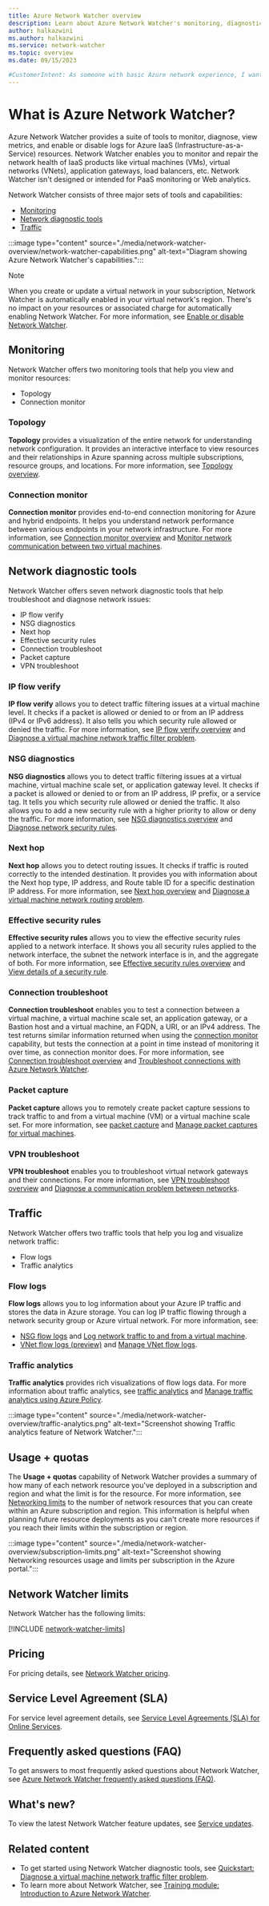 ```yaml
---
title: Azure Network Watcher overview
description: Learn about Azure Network Watcher's monitoring, diagnostics, logging, and metrics capabilities in a virtual network.
author: halkazwini
ms.author: halkazwini
ms.service: network-watcher
ms.topic: overview
ms.date: 09/15/2023

#CustomerIntent: As someone with basic Azure network experience, I want to understand how Azure Network Watcher can help me resolve some of the network-related problems I've encountered and provide insight into how I use Azure networking.
---
```


# What is Azure Network Watcher?

Azure Network Watcher provides a suite of tools to monitor, diagnose, view metrics, and enable or disable logs for Azure IaaS (Infrastructure-as-a-Service) resources. Network Watcher enables you to monitor and repair the network health of IaaS products like virtual machines (VMs), virtual networks (VNets), application gateways, load balancers, etc. Network Watcher isn't designed or intended for PaaS monitoring or Web analytics.

Network Watcher consists of three major sets of tools and capabilities:

- [Monitoring](#monitoring)
- [Network diagnostic tools](#network-diagnostic-tools)
- [Traffic](#traffic)

:::image type="content" source="./media/network-watcher-overview/network-watcher-capabilities.png" alt-text="Diagram showing Azure Network Watcher's capabilities.":::

> [!NOTE] 
> When you create or update a virtual network in your subscription, Network Watcher is automatically enabled in your virtual network's region. There's no impact on your resources or associated charge for automatically enabling Network Watcher. For more information, see [Enable or disable Network Watcher](network-watcher-create.md).

## Monitoring

Network Watcher offers two monitoring tools that help you view and monitor resources:

- Topology
- Connection monitor

### Topology

**Topology** provides a visualization of the entire network for understanding network configuration. It provides an interactive interface to view resources and their relationships in Azure spanning across multiple subscriptions, resource groups, and locations. For more information, see [Topology overview](network-insights-topology.md).

### Connection monitor

**Connection monitor** provides end-to-end connection monitoring for Azure and hybrid endpoints. It helps you understand network performance between various endpoints in your network infrastructure. For more information, see [Connection monitor overview](connection-monitor-overview.md) and [Monitor network communication between two virtual machines](monitor-vm-communication.md).

## Network diagnostic tools

Network Watcher offers seven network diagnostic tools that help troubleshoot and diagnose network issues:

- IP flow verify
- NSG diagnostics
- Next hop
- Effective security rules
- Connection troubleshoot
- Packet capture
- VPN troubleshoot

### IP flow verify

**IP flow verify** allows you to detect traffic filtering issues at a virtual machine level. It checks if a packet is allowed or denied to or from an IP address (IPv4 or IPv6 address). It also tells you which security rule allowed or denied the traffic. For more information, see [IP flow verify overview](ip-flow-verify-overview.md) and [Diagnose a virtual machine network traffic filter problem](diagnose-vm-network-traffic-filtering-problem.md).

### NSG diagnostics

**NSG diagnostics** allows you to detect traffic filtering issues at a virtual machine, virtual machine scale set, or application gateway level. It checks if a packet is allowed or denied to or from an IP address, IP prefix, or a service tag. It tells you which security rule allowed or denied the traffic. It also allows you to add a new security rule with a higher priority to allow or deny the traffic. For more information, see [NSG diagnostics overview](network-watcher-network-configuration-diagnostics-overview.md) and [Diagnose network security rules](diagnose-network-security-rules.md).

### Next hop

**Next hop** allows you to detect routing issues. It checks if traffic is routed correctly to the intended destination. It provides you with information about the Next hop type, IP address, and Route table ID for a specific destination IP address. For more information, see [Next hop overview](network-watcher-next-hop-overview.md) and [Diagnose a virtual machine network routing problem](diagnose-vm-network-routing-problem.md).

### Effective security rules

**Effective security rules** allows you to view the effective security rules applied to a network interface. It shows you all security rules applied to the network interface, the subnet the network interface is in, and the aggregate of both. For more information, see [Effective security rules overview](effective-security-rules-overview.md) and [View details of a security rule](diagnose-vm-network-traffic-filtering-problem.md#view-details-of-a-security-rule).

### Connection troubleshoot

**Connection troubleshoot** enables you to test a connection between a virtual machine, a virtual machine scale set, an application gateway, or a Bastion host and a virtual machine, an FQDN, a URI, or an IPv4 address. The test returns similar information returned when using the [connection monitor](#connection-monitor) capability, but tests the connection at a point in time instead of monitoring it over time, as connection monitor does. For more information, see [Connection troubleshoot overview](connection-troubleshoot-overview.md) and [Troubleshoot connections with Azure Network Watcher](connection-troubleshoot-portal.md). 

### Packet capture

**Packet capture** allows you to remotely create packet capture sessions to track traffic to and from a virtual machine (VM) or a virtual machine scale set. For more information, see [packet capture](packet-capture-overview.md) and [Manage packet captures for virtual machines](packet-capture-vm-portal.md).

### VPN troubleshoot

**VPN troubleshoot** enables you to troubleshoot virtual network gateways and their connections. For more information, see [VPN troubleshoot overview](vpn-troubleshoot-overview.md) and [Diagnose a communication problem between networks](diagnose-communication-problem-between-networks.md).

## Traffic

Network Watcher offers two traffic tools that help you log and visualize network traffic:

- Flow logs
- Traffic analytics

### Flow logs

**Flow logs** allows you to log information about your Azure IP traffic and stores the data in Azure storage. You can log IP traffic flowing through a network security group or Azure virtual network. For more information, see:
- [NSG flow logs](nsg-flow-logs-overview.md) and [Log network traffic to and from a virtual machine](nsg-flow-logs-portal.md).
- [VNet flow logs (preview)](vnet-flow-logs-overview.md) and [Manage VNet flow logs](vnet-flow-logs-powershell.md).

### Traffic analytics

**Traffic analytics** provides rich visualizations of flow logs data. For more information about traffic analytics, see [traffic analytics](traffic-analytics.md) and [Manage traffic analytics using Azure Policy](traffic-analytics-policy-portal.md).

:::image type="content" source="./media/network-watcher-overview/traffic-analytics.png" alt-text="Screenshot showing Traffic analytics feature of Network Watcher.":::

## Usage + quotas

The **Usage + quotas** capability of Network Watcher provides a summary of how many of each network resource you've deployed in a subscription and region and what the limit is for the resource. For more information, see [Networking limits](../azure-resource-manager/management/azure-subscription-service-limits.md?toc=/azure/network-watcher/toc.json#azure-resource-manager-virtual-networking-limits) to the number of network resources that you can create within an Azure subscription and region. This information is helpful when planning future resource deployments as you can't create more resources if you reach their limits within the subscription or region.

:::image type="content" source="./media/network-watcher-overview/subscription-limits.png" alt-text="Screenshot showing Networking resources usage and limits per subscription in the Azure portal.":::

## Network Watcher limits

Network Watcher has the following limits:

[!INCLUDE [network-watcher-limits](../../includes/network-watcher-limits.md)]

## Pricing

For pricing details, see [Network Watcher pricing](https://azure.microsoft.com/pricing/details/network-watcher/).

## Service Level Agreement (SLA)

For service level agreement details, see [Service Level Agreements (SLA) for Online Services](https://www.microsoft.com/licensing/docs/view/Service-Level-Agreements-SLA-for-Online-Services).

## Frequently asked questions (FAQ)

To get answers to most frequently asked questions about Network Watcher, see [Azure Network Watcher frequently asked questions (FAQ)](frequently-asked-questions.yml).

## What's new? 

To view the latest Network Watcher feature updates, see [Service updates](https://azure.microsoft.com/updates/?query=network%20watcher).

## Related content

- To get started using Network Watcher diagnostic tools, see [Quickstart: Diagnose a virtual machine network traffic filter problem](diagnose-vm-network-traffic-filtering-problem.md).
- To learn more about Network Watcher, see [Training module: Introduction to Azure Network Watcher](/training/modules/intro-to-azure-network-watcher).
